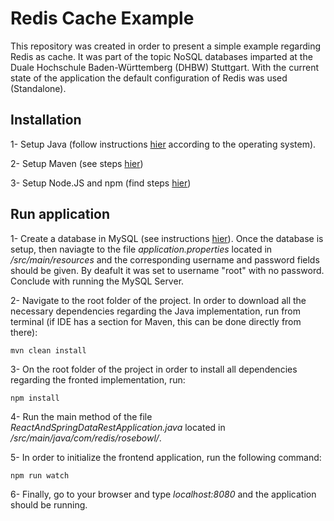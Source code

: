 # Redis Cache Example

This repository was created in order to present a simple example regarding Redis as cache. It was part of the topic NoSQL databases imparted at the Duale Hochschule Baden-Württemberg (DHBW) Stuttgart. With the current state of the application the default configuration of Redis was used (Standalone).

## Installation

1- Setup Java (follow instructions [hier](https://www.java.com/en/download/help/download_options.html) according to the operating system).

2- Setup Maven (see steps [hier](https://maven.apache.org/install.html))

3- Setup Node.JS and npm (find steps [hier](https://docs.npmjs.com/downloading-and-installing-node-js-and-npm))

## Run application
1- Create a database in MySQL (see instructions [hier](https://www.mysqltutorial.org/mysql-create-database/)). Once the database is setup, then naviagte to the file *application.properties* located in */src/main/resources* and the corresponding username and password fields should be given. By deafult it was set to username "root" with no password. Conclude with running the MySQL Server.


2- Navigate to the root folder of the project. In order to download all the necessary dependencies regarding the Java implementation, run from terminal (if IDE has a section for Maven, this can be done directly from there):

``
mvn clean install
``

3- On the root folder of the project in order to install all dependencies regarding the fronted implementation, run:

``
npm install
``

4- Run the main method of the file *ReactAndSpringDataRestApplication.java* located in */src/main/java/com/redis/rosebowl/*.

5- In order to initialize the frontend application, run the following command:

``
npm run watch
``

6- Finally, go to your browser and type *localhost:8080* and the application should be running.
